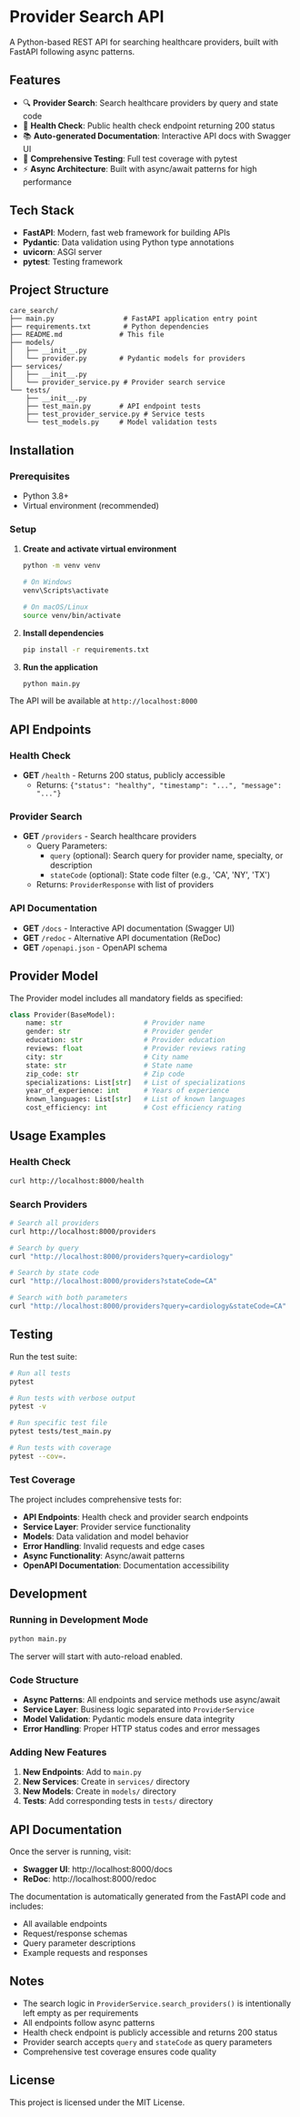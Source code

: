 # Provider Search API

A Python-based REST API for searching healthcare providers, built with FastAPI following async patterns.

## Features

- 🔍 **Provider Search**: Search healthcare providers by query and state code
- 🏥 **Health Check**: Public health check endpoint returning 200 status
- 📚 **Auto-generated Documentation**: Interactive API docs with Swagger UI
- 🧪 **Comprehensive Testing**: Full test coverage with pytest
- ⚡ **Async Architecture**: Built with async/await patterns for high performance

## Tech Stack

- **FastAPI**: Modern, fast web framework for building APIs
- **Pydantic**: Data validation using Python type annotations
- **uvicorn**: ASGI server
- **pytest**: Testing framework

## Project Structure

```
care_search/
├── main.py                 # FastAPI application entry point
├── requirements.txt        # Python dependencies
├── README.md              # This file
├── models/
│   ├── __init__.py
│   └── provider.py        # Pydantic models for providers
├── services/
│   ├── __init__.py
│   └── provider_service.py # Provider search service
└── tests/
    ├── __init__.py
    ├── test_main.py       # API endpoint tests
    ├── test_provider_service.py # Service tests
    └── test_models.py     # Model validation tests
```

## Installation

### Prerequisites

- Python 3.8+
- Virtual environment (recommended)

### Setup

1. **Create and activate virtual environment**
   ```bash
   python -m venv venv
   
   # On Windows
   venv\Scripts\activate
   
   # On macOS/Linux
   source venv/bin/activate
   ```

2. **Install dependencies**
   ```bash
   pip install -r requirements.txt
   ```

3. **Run the application**
   ```bash
   python main.py
   ```

The API will be available at `http://localhost:8000`

## API Endpoints

### Health Check
- **GET** `/health` - Returns 200 status, publicly accessible
  - Returns: `{"status": "healthy", "timestamp": "...", "message": "..."}`

### Provider Search
- **GET** `/providers` - Search healthcare providers
  - Query Parameters:
    - `query` (optional): Search query for provider name, specialty, or description
    - `stateCode` (optional): State code filter (e.g., 'CA', 'NY', 'TX')
  - Returns: `ProviderResponse` with list of providers

### API Documentation
- **GET** `/docs` - Interactive API documentation (Swagger UI)
- **GET** `/redoc` - Alternative API documentation (ReDoc)
- **GET** `/openapi.json` - OpenAPI schema

## Provider Model

The Provider model includes all mandatory fields as specified:

```python
class Provider(BaseModel):
    name: str                    # Provider name
    gender: str                  # Provider gender
    education: str               # Provider education
    reviews: float               # Provider reviews rating
    city: str                    # City name
    state: str                   # State name
    zip_code: str                # Zip code
    specializations: List[str]   # List of specializations
    year_of_experience: int      # Years of experience
    known_languages: List[str]   # List of known languages
    cost_efficiency: int         # Cost efficiency rating
```

## Usage Examples

### Health Check
```bash
curl http://localhost:8000/health
```

### Search Providers
```bash
# Search all providers
curl http://localhost:8000/providers

# Search by query
curl "http://localhost:8000/providers?query=cardiology"

# Search by state code
curl "http://localhost:8000/providers?stateCode=CA"

# Search with both parameters
curl "http://localhost:8000/providers?query=cardiology&stateCode=CA"
```

## Testing

Run the test suite:

```bash
# Run all tests
pytest

# Run tests with verbose output
pytest -v

# Run specific test file
pytest tests/test_main.py

# Run tests with coverage
pytest --cov=.
```

### Test Coverage

The project includes comprehensive tests for:

- **API Endpoints**: Health check and provider search endpoints
- **Service Layer**: Provider service functionality
- **Models**: Data validation and model behavior
- **Error Handling**: Invalid requests and edge cases
- **Async Functionality**: Async/await patterns
- **OpenAPI Documentation**: Documentation accessibility

## Development

### Running in Development Mode

```bash
python main.py
```

The server will start with auto-reload enabled.

### Code Structure

- **Async Patterns**: All endpoints and service methods use async/await
- **Service Layer**: Business logic separated into `ProviderService`
- **Model Validation**: Pydantic models ensure data integrity
- **Error Handling**: Proper HTTP status codes and error messages

### Adding New Features

1. **New Endpoints**: Add to `main.py`
2. **New Services**: Create in `services/` directory
3. **New Models**: Create in `models/` directory
4. **Tests**: Add corresponding tests in `tests/` directory

## API Documentation

Once the server is running, visit:

- **Swagger UI**: http://localhost:8000/docs
- **ReDoc**: http://localhost:8000/redoc

The documentation is automatically generated from the FastAPI code and includes:

- All available endpoints
- Request/response schemas
- Query parameter descriptions
- Example requests and responses

## Notes

- The search logic in `ProviderService.search_providers()` is intentionally left empty as per requirements
- All endpoints follow async patterns
- Health check endpoint is publicly accessible and returns 200 status
- Provider search accepts `query` and `stateCode` as query parameters
- Comprehensive test coverage ensures code quality

## License

This project is licensed under the MIT License. 